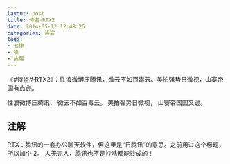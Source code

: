 ```yaml
---
layout: post
title: 诗盗·RTX2
date: 2014-05-12 12:48:26
categories: 诗盗
tags:
- 七律
- 喷
- 挨踢
---
```

《#诗盗#·RTX2》：性浪微博压腾讯，微云不如百毒云。美拍强势日微视，山寨帝国有点逊。

性浪微博压腾讯，
微云不如百毒云。
美拍强势日微视，
山寨帝国囧又逊。 

## 注解
RTX：腾讯的一套办公聊天软件，但这里是“日腾讯”的意思。之前用过这个标题，所以加个 2。
人无完人，腾讯也不是抄啥都能抄成的！
